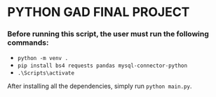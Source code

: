 # PYTHON GAD FINAL PROJECT

### Before running this script, the user must run the following commands:

* `python -m venv .`
* `pip install bs4 requests pandas mysql-connector-python`
* `.\Scripts\activate`

After installing all the dependencies, simply run `python main.py`.